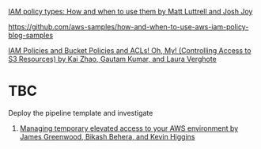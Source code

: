 [IAM policy types: How and when to use them by Matt Luttrell and Josh Joy ](https://aws.amazon.com/blogs/security/iam-policy-types-how-and-when-to-use-them/)

https://github.com/aws-samples/how-and-when-to-use-aws-iam-policy-blog-samples


[IAM Policies and Bucket Policies and ACLs! Oh, My! (Controlling Access to S3 Resources) by Kai Zhao, Gautam Kumar, and Laura Verghote](https://aws.amazon.com/blogs/security/iam-policies-and-bucket-policies-and-acls-oh-my-controlling-access-to-s3-resources/)

# TBC

Deploy the pipeline template and investigate
1. [Managing temporary elevated access to your AWS environment by James Greenwood, Bikash Behera, and Kevin Higgins](https://aws.amazon.com/blogs/security/managing-temporary-elevated-access-to-your-aws-environment/)